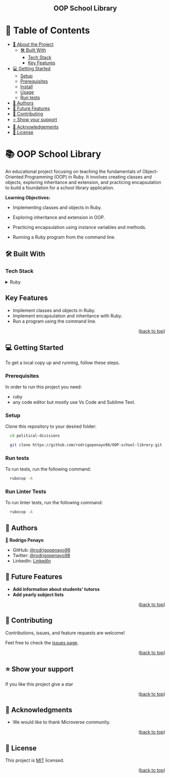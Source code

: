<div align="center">

  <h2><b>OOP School Library</b></h2>

</div>

# 📗 Table of Contents

- [📖 About the Project](#about-project)
  - [🛠️ Built With](#built-with)
    - [Tech Stack](#tech-stack)
    - [Key Features](#key-features)
  <!-- - [🚀 Live Demo](#live-demo) -->
- [💻 Getting Started](#getting-started)
  - [Setup](#setup)
  - [Prerequisites](#prerequisites)
  - [Install](#install)
  - [Usage](#usage)
  - [Run tests](#run-tests)
- [👥 Authors](#authors)
- [🔭 Future Features](#future-features)
- [🤝 Contributing](#contributing)
- [⭐ Show your support](#support)
- [🙏 Acknowledgements](#acknowledgements)
- [📝 License](#license)


# 📚 OOP School Library

An educational project focusing on teaching the fundamentals of Object-Oriented Programming (OOP) in Ruby. It involves creating classes and objects, exploring inheritance and extension, and practicing encapsulation to build a foundation for a school library application.

**Learning Objectives:**
- Implementing classes and objects in Ruby.
- Exploring inheritance and extension in OOP.
- Practicing encapsulation using instance variables and methods.
- Running a Ruby program from the command line.

   <!-- ### [PRESENTATION VIDEO HERE](https://www.youtube.com/watch?v=JO3UsqtSBV0) -->

## 🛠️ Built With <a name="built-with"></a>

### Tech Stack <a name="tech-stack"></a>


<!-- <details>
  <summary>REACT JS</summary>
  <ul>
    <li><a href="https://es.react.dev/">REACT JS</a></li>
  </ul>
</details>

<details>
  <summary>REDUX JS</summary>
  <ul>
    <li><a href="https://redux.js.org/">REDUX JS</a></li>
  </ul>
</details>

<details>
  <summary>JavaScript</summary>
  <ul>
    <li><a href="https://lenguajejs.com/javascript/">JavaScript</a></li>
  </ul>
</details> -->

<details>
  <summary>Ruby</summary>
  <ul>
    <li><a href="https://www.ruby-lang.org/es/">Ruby</a></li>
  </ul>
</details>


## Key Features
- Implement classes and objects in Ruby.
- Implement encapsulation and inheritance with Ruby.
- Run a program using the command line.

<p align="right">(<a href="#readme-top">back to top</a>)</p>

<!-- LIVE DEMO -->

<!-- ## 🚀 Live Demo

To see the display of my portfolio use this link: (https://political-divisions.onrender.com/) -->

<!-- GETTING STARTED -->


## 💻 Getting Started 

To get a local copy up and running, follow these steps.

### Prerequisites

In order to run this project you need:

* ruby
* any code editor but mostly use Vs Code and Sublime Text.
### Setup

Clone this repository to your desired folder:

```sh
  cd political-divisions

  git clone https://github.com/rodrigopenayo98/OOP-school-librery.git

```

<!-- ### Install

Install this project with:

```sh
 npm install
``` -->

<!-- ### Usage

To run the project, execute the following command:

```sh
  npm run start
``` -->

### Run tests

To run tests, run the following command:

```sh
  rubocop -A
```

### Run Linter Tests

To run linter tests, run the following command:

```sh
  rubocop -A
```

## 👥 Authors <a name="authors"></a>

👤 **Rodrigo Penayo**

- GitHub: [@rodrigopenayo98](https://github.com/rodrigopenayo98)
- Twitter: [@rodrigopenayo98](https://twitter.com/rodrigopenayo98)
- LinkedIn: [LinkedIn](https://www.linkedin.com/in/rodrigo-penayo-391226158/)

## 🔭 Future Features <a name="future-features"></a>

- **Add information about students' tutorss**
- **Add yearly subject lists**

<p align="right">(<a href="#readme-top">back to top</a>)</p>



## 🤝 Contributing <a name="contributing"></a>

Contributions, issues, and feature requests are welcome!

Feel free to check the [issues page](../../issues/).

<p align="right">(<a href="#readme-top">back to top</a>)</p>



## ⭐️ Show your support <a name="support"></a>


If you like this project give a star

<p align="right">(<a href="#readme-top">back to top</a>)</p>



## 🙏 Acknowledgments <a name="acknowledgements"></a>


- We would like to thank Microverse community.

<p align="right">(<a href="#readme-top">back to top</a>)</p>

## 📝 License
This project is [MIT](./MIT.md) licensed.

<p align="right">(<a href="#readme-top">back to top</a>)</p>
